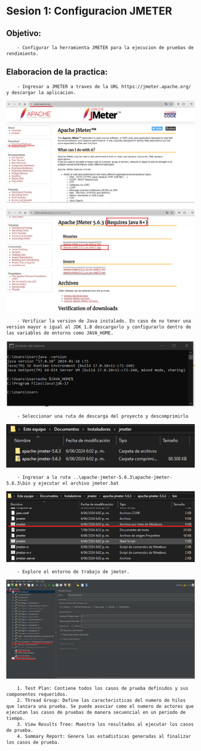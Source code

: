 # Sesion 1: Configuracion JMETER 

## Objetivo: 

        - Configurar la herramienta JMETER para la ejecucion de pruebas de rendimiento. 

## Elaboracion de la practica: 

        - Ingresar a JMETER a traves de la URL https://jmeter.apache.org/ y descargar la aplicacion. 

![alt text](S1_1.png)


![alt text](S1_2.png)


        - Verificar la version de Java instalado. En caso de no tener una version mayor o igual al JDK 1.8 descargarlo y configurarlo dentro de las variables de entorno como JAVA_HOME. 

![alt text](S1_3.png)


        - Seleccionar una ruta de descarga del proyecto y descomprimirlo 

![alt text](S1_4.png)


        - Ingresar a la ruta ..\apache-jmeter-5.6.3\apache-jmeter-5.6.3\bin y ejecutar el archivo jmeter.bat 

![alt text](S1_5.png)


        - Explore el entorno de trabajo de jmeter. 

![alt text](S1_6.png)


        1. Test Plan: Contiene todos los casos de prueba definidos y sus componentes requeridos.
        2. Thread Group: Define las caracteristicas del numero de hilos que lanzara una prueba. Se puede asociar como el numero de actores que ejecutan las casos de pruebas de manera secuencial en un periodo de tiempo. 
        3. View Results Tree: Muestra los resultados al ejecutar los casos de prueba. 
        4. Summary Report: Genera las estadisticas generadas al finalizar los casos de prueba. 



